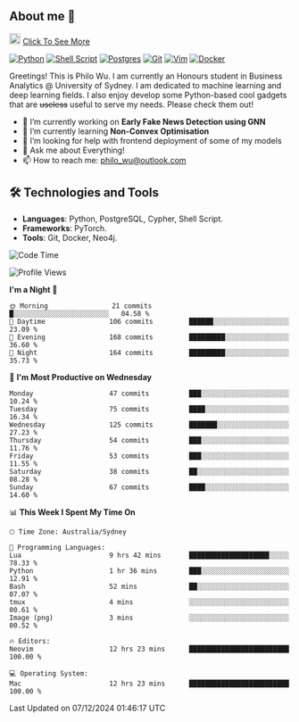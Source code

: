 ## About me 🤗

<a href="#"><img src="https://media.giphy.com/media/hvRJCLFzcasrR4ia7z/giphy.gif" width="20px" height="20px"></a> [Click To See More](https://codeboyphilo.github.io)

[![Python](https://img.shields.io/badge/python-3670A0?style=for-the-badge&logo=python&logoColor=ffdd54)](#)
[![Shell Script](https://img.shields.io/badge/shell_script-%23121011.svg?style=for-the-badge&logo=gnu-bash&logoColor=white)](#)
[![Postgres](https://img.shields.io/badge/postgres-%23316192.svg?style=for-the-badge&logo=postgresql&logoColor=white)](#)
[![Git](https://img.shields.io/badge/git-%23F05033.svg?style=for-the-badge&logo=git&logoColor=white)](#)
[![Vim](https://img.shields.io/badge/VIM-%2311AB00.svg?style=for-the-badge&logo=vim&logoColor=white)](#)
[![Docker](https://img.shields.io/badge/docker-%230db7ed.svg?style=for-the-badge&logo=docker&logoColor=white)](#)

Greetings! This is Philo Wu. I am currently an Honours student in Business Analytics \@ University of Sydney. I am dedicated to machine learning and deep learning fields. I also enjoy develop some Python-based cool gadgets that are ~~useless~~ useful to serve my needs. Please check them out!

- 🔭 I’m currently working on **Early Fake News Detection using GNN**
- 🌱 I’m currently learning **Non-Convex Optimisation**
- 🤔 I’m looking for help with frontend deployment of some of my models
- 💬 Ask me about Everything!
- 📫 How to reach me: philo_wu@outlook.com

## 🛠 Technologies and Tools
- **Languages**: Python, PostgreSQL, Cypher, Shell Script.
- **Frameworks**: PyTorch.
- **Tools**: Git, Docker, Neo4j.

<!--START_SECTION:waka-->
![Code Time](http://img.shields.io/badge/Code%20Time-630%20hrs%2047%20mins-blue)

![Profile Views](http://img.shields.io/badge/Profile%20Views-2-blue)

**I'm a Night 🦉** 

```text
🌞 Morning                21 commits          █░░░░░░░░░░░░░░░░░░░░░░░░   04.58 % 
🌆 Daytime                106 commits         ██████░░░░░░░░░░░░░░░░░░░   23.09 % 
🌃 Evening                168 commits         █████████░░░░░░░░░░░░░░░░   36.60 % 
🌙 Night                  164 commits         █████████░░░░░░░░░░░░░░░░   35.73 % 
```
📅 **I'm Most Productive on Wednesday** 

```text
Monday                   47 commits          ███░░░░░░░░░░░░░░░░░░░░░░   10.24 % 
Tuesday                  75 commits          ████░░░░░░░░░░░░░░░░░░░░░   16.34 % 
Wednesday                125 commits         ███████░░░░░░░░░░░░░░░░░░   27.23 % 
Thursday                 54 commits          ███░░░░░░░░░░░░░░░░░░░░░░   11.76 % 
Friday                   53 commits          ███░░░░░░░░░░░░░░░░░░░░░░   11.55 % 
Saturday                 38 commits          ██░░░░░░░░░░░░░░░░░░░░░░░   08.28 % 
Sunday                   67 commits          ████░░░░░░░░░░░░░░░░░░░░░   14.60 % 
```


📊 **This Week I Spent My Time On** 

```text
🕑︎ Time Zone: Australia/Sydney

💬 Programming Languages: 
Lua                      9 hrs 42 mins       ████████████████████░░░░░   78.33 % 
Python                   1 hr 36 mins        ███░░░░░░░░░░░░░░░░░░░░░░   12.91 % 
Bash                     52 mins             ██░░░░░░░░░░░░░░░░░░░░░░░   07.07 % 
tmux                     4 mins              ░░░░░░░░░░░░░░░░░░░░░░░░░   00.61 % 
Image (png)              3 mins              ░░░░░░░░░░░░░░░░░░░░░░░░░   00.52 % 

🔥 Editors: 
Neovim                   12 hrs 23 mins      █████████████████████████   100.00 % 

💻 Operating System: 
Mac                      12 hrs 23 mins      █████████████████████████   100.00 % 
```


 Last Updated on 07/12/2024 01:46:17 UTC
<!--END_SECTION:waka-->
